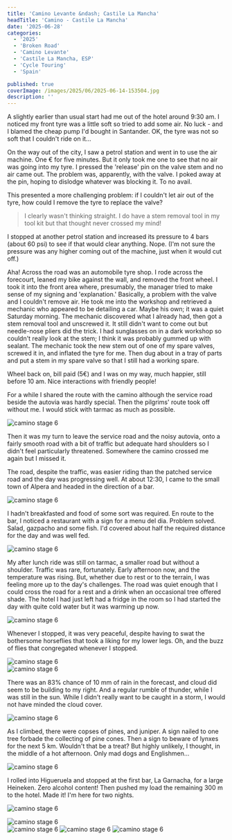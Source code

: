 ```yaml
---
title: 'Camino Levante &ndash; Castile La Mancha'
headTitle: 'Camino - Castile La Mancha'
date: '2025-06-28'
categories:
  - '2025'
  - 'Broken Road'
  - 'Camino Levante'
  - 'Castile La Mancha, ESP'
  - 'Cycle Touring'
  - 'Spain'

published: true
coverImage: /images/2025/06/2025-06-14-153504.jpg
description: ''
---
```


<script>
  import Img from '$lib/components/Img.svelte'
  import DayCardHGroup from '$lib/components/DayCardHGroup.svelte'
</script>

<section class="card">

<DayCardHGroup
  where="Almansa &ndash; Higueruela"
  when="2025-06-21"
  distance="43.6 km, 499 m, 995.4 km to date"
/>

<p>A slightly earlier than usual start had me out of the hotel around 9:30 am. I noticed my front tyre was a little soft so tried to add some air. No luck - and I blamed the cheap pump I'd bought in Santander. OK, the tyre was not so soft that I couldn't ride on it...</p>

<p>On the way out of the city, I saw a petrol station and went in to use the air machine. One &euro; for five minutes. But it only took me one to see that no air was going into my tyre. I pressed the 'release' pin on the valve stem and no air came out. The problem was, apparently, with the valve. I poked away at the pin, hoping to dislodge whatever was blocking it. To no avail. </p>

<p>This presented a more challenging problem: if I couldn't let air out of the tyre, how could I remove the tyre to replace the valve? </p>

<blockquote>I clearly wasn't thinking straight. I do have a stem removal tool in my tool kit but that thought never crossed my mind!</blockquote>

<p>I stopped at another petrol station and increased its pressure to 4 bars (about 60 psi) to see if that would clear anything. Nope. (I'm not sure the pressure was any higher coming out of the machine, just when it would cut off.)</p>

<p>Aha! Across the road was an automobile tyre shop. I rode across the forecourt, leaned my bike against the wall, and removed the front wheel. I took it into the front area where, presumably, the manager tried to make sense of my signing and 'explanation.' Basically, a problem with the valve and I couldn't remove air. He took me into the workshop and retrieved a mechanic who appeared to be detailing a car. Maybe his own; it was a quiet Saturday morning. The mechanic discovered what I already had, then got a stem removal tool and unscrewed it. It still didn't want to come out but needle-nose pliers did the trick. I had sunglasses on in a dark workshop so couldn't really look at the stem; I think it was probably gummed up with sealant. The mechanic took the new stem out of one of my spare valves, screwed it in, and inflated the tyre for me. Then dug about in a tray of parts and put a stem in my spare valve so that I still had a working spare.</p>

<p>Wheel back on, bill paid (5&euro;) and I was on my way, much happier, still before 10 am. Nice interactions with friendly people!</p>

<p>For a while I shared the route with the camino although the service road beside the autovia was hardly special. Then the pilgrims' route took off without me. I would stick with tarmac as much as possible.</p>

<Img
  src="/images/2025/06/2025-06-21-101451.jpg"
  alt="camino stage 6"
/>

<p>Then it was my turn to leave the service road and the noisy autovia, onto a fairly smooth road with a bit of traffic but adequate hard shoulders so I didn't feel particularly threatened. Somewhere the camino crossed me again but I missed it.   </p>

<p>The road, despite the traffic, was easier riding than the patched service road and the day was progressing well. At about 12:30, I came to the small town of Alpera and headed in the direction of a bar.</p>

<Img
  src="/images/2025/06/2025-06-21-115527.jpg"
  alt="camino stage 6"
/>

<p>I hadn't breakfasted and food of some sort was required. En route to the bar, I noticed a restaurant with a sign for a menu del dia. Problem solved. Salad, gazpacho and some fish. I'd covered about half the required distance for the day and was well fed.</p>

<Img
  src="/images/2025/06/2025-06-21-135030.jpg"
  alt="camino stage 6"
/>

<p>My after lunch ride was still on tarmac, a smaller road but without a shoulder. Traffic was rare, fortunately. Early afternoon now, and the temperature was rising. But, whether due to rest or to the terrain, I was feeling more up to the day's challenges. The road was quiet enough that I could cross the road for a rest and a drink when an occasional tree offered shade. The hotel I had just left had a fridge in the room so I had started the day with quite cold water but it was warming up now.</p>

<Img
  src="/images/2025/06/2025-06-21-135049.jpg"
  alt="camino stage 6"
/>

<p>Whenever I stopped, it was very peaceful, despite having to swat the bothersome horseflies that took a liking for my lower legs. Oh, and the buzz of flies that congregated whenever I stopped. 
</p>

<div class="w-70">
  <Img
    src="/images/2025/06/2025-06-21-143331.jpg"
    alt="camino stage 6"
  />
</div>
<Img
  src="/images/2025/06/2025-06-21-143411.jpg"
  alt="camino stage 6"
/>

<p>There was an 83% chance of 10 mm of rain in the forecast, and cloud did seem to be building to my right. And a regular rumble of thunder, while I was still in the sun. While I didn't really want to be caught in a storm, I would not have minded the cloud cover.</p>
<Img
  src="/images/2025/06/2025-06-21-145135.jpg"
  alt="camino stage 6"
/>

<p>As I climbed, there were copses of pines, and juniper. A sign nailed to one tree forbade the collecting of pine cones. Then a sign to beware of lynxes for the next 5 km. Wouldn't that be a treat? But highly unlikely, I thought, in the middle of a hot afternoon. Only mad dogs and Englishmen...</p>

<Img
  src="/images/2025/06/2025-06-21-150523.jpg"
  alt="camino stage 6"
/>

<p>I rolled into Higueruela and stopped at the first bar, La Garnacha, for a large Heineken. Zero alcohol content! Then pushed my load the remaining 300 m to the hotel. Made it! I'm here for two nights.</p>

<DayCardHGroup
  where="Higueruerla"
  when="2025-06-22"
/>

<Img
  src="/images/2025/06/2025-06-22-133054.jpg"
  alt="camino stage 6"
  caption="The camino route through many towns and villages are marked with these ceramic shell markers, although this is the first I'd noticed."
/>

<div class="w-80">
  <Img
    src="/images/2025/06/2025-06-22-133504.jpg"
    alt="camino stage 6"
    caption="A somewhat obscure triangular clock tower."
  />
</div>
<Img
  src="/images/2025/06/2025-06-22-143725.jpg"
  alt="camino stage 6"
/>
<Img
  src="/images/2025/06/2025-06-22-144035.jpg"
  alt="camino stage 6"
/>
<Img
  src="/images/2025/06/2025-06-22-144142.jpg"
  alt="camino stage 6"
/>

</section>
